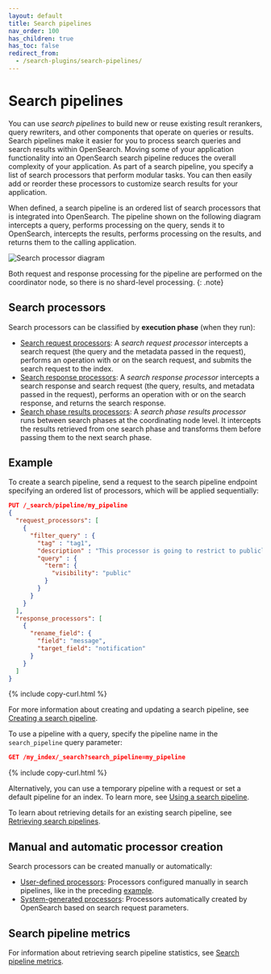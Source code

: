 ```yaml
---
layout: default
title: Search pipelines
nav_order: 100
has_children: true
has_toc: false
redirect_from:
  - /search-plugins/search-pipelines/
---
```


# Search pipelines

You can use _search pipelines_ to build new or reuse existing result rerankers, query rewriters, and other components that operate on queries or results. Search pipelines make it easier for you to process search queries and search results within OpenSearch. Moving some of your application functionality into an OpenSearch search pipeline reduces the overall complexity of your application. As part of a search pipeline, you specify a list of search processors that perform modular tasks. You can then easily add or reorder these processors to customize search results for your application. 

When defined, a search pipeline is an ordered list of search processors that is integrated into OpenSearch. The pipeline shown on the following diagram intercepts a query, performs processing on the query, sends it to OpenSearch, intercepts the results, performs processing on the results, and returns them to the calling application.

![Search processor diagram]({{site.url}}{{site.baseurl}}/images/search-pipelines.png)

Both request and response processing for the pipeline are performed on the coordinator node, so there is no shard-level processing.
{: .note}

## Search processors

Search processors can be classified by **execution phase** (when they run):

- [Search request processors]({{site.url}}{{site.baseurl}}/search-plugins/search-pipelines/search-processors#search-request-processors): A _search request processor_ intercepts a search request (the query and the metadata passed in the request), performs an operation with or on the search request, and submits the search request to the index.
- [Search response processors]({{site.url}}{{site.baseurl}}/search-plugins/search-pipelines/search-processors#search-response-processors): A _search response processor_ intercepts a search response and search request (the query, results, and metadata passed in the request), performs an operation with or on the search response, and returns the search response.
- [Search phase results processors]({{site.url}}{{site.baseurl}}/search-plugins/search-pipelines/search-processors#search-phase-results-processors): A _search phase results processor_ runs between search phases at the coordinating node level. It intercepts the results retrieved from one search phase and transforms them before passing them to the next search phase.

## Example

To create a search pipeline, send a request to the search pipeline endpoint specifying an ordered list of processors, which will be applied sequentially:

```json
PUT /_search/pipeline/my_pipeline 
{
  "request_processors": [
    {
      "filter_query" : {
        "tag" : "tag1",
        "description" : "This processor is going to restrict to publicly visible documents",
        "query" : {
          "term": {
            "visibility": "public"
          }
        }
      }
    }
  ],
  "response_processors": [
    {
      "rename_field": {
        "field": "message",
        "target_field": "notification"
      }
    }
  ]
}
```
{% include copy-curl.html %}

For more information about creating and updating a search pipeline, see [Creating a search pipeline]({{site.url}}{{site.baseurl}}/search-plugins/search-pipelines/creating-search-pipeline/). 

To use a pipeline with a query, specify the pipeline name in the `search_pipeline` query parameter:

```json
GET /my_index/_search?search_pipeline=my_pipeline
```
{% include copy-curl.html %}

Alternatively, you can use a temporary pipeline with a request or set a default pipeline for an index. To learn more, see [Using a search pipeline]({{site.url}}{{site.baseurl}}/search-plugins/search-pipelines/using-search-pipeline/).

To learn about retrieving details for an existing search pipeline, see [Retrieving search pipelines]({{site.url}}{{site.baseurl}}/search-plugins/search-pipelines/retrieving-search-pipeline/).

## Manual and automatic processor creation

Search processors can be created manually or automatically:

- [User-defined processors]({{site.url}}{{site.baseurl}}/search-plugins/search-pipelines/search-processors): Processors configured manually in search pipelines, like in the preceding [example](#example).
- [System-generated processors]({{site.url}}{{site.baseurl}}/search-plugins/search-pipelines/system-generated-search-processors/): Processors automatically created by OpenSearch based on search request parameters.

## Search pipeline metrics

For information about retrieving search pipeline statistics, see [Search pipeline metrics]({{site.url}}{{site.baseurl}}/search-plugins/search-pipelines/search-pipeline-metrics/).